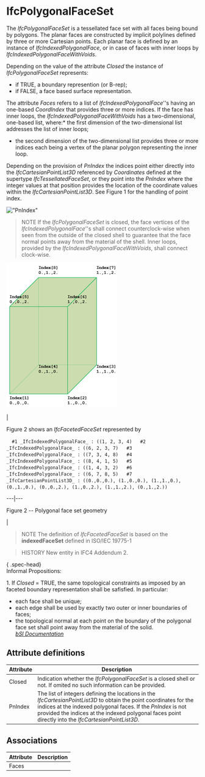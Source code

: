 IfcPolygonalFaceSet
===================
The _IfcPolygonalFaceSet_ is a tessellated face set with all faces being bound
by polygons. The planar faces are constructed by implicit polylines defined by
three or more Cartesian points. Each planar face is defined by an instance of
_IfcIndexedPolygonalFace_, or in case of faces with inner loops by
_IfcIndexedPolygonalFaceWithVoids_.  
  
Depending on the value of the attribute _Closed_ the instance of
_IfcPolygonalFaceSet_ represents:  
  
* if TRUE, a boundary represention (or B-rep);  
* if FALSE, a face based surface representation.  
  
  
  
The attribute _Faces_ refers to a list of _IfcIndexedPolygonalFace_''s having
an one-based _CoordIndex_ that provides three or more indices. If the face has
inner loops, the _IfcIndexedPolygonalFaceWithVoids_ has a two-dimensional,
one-based list, where:* the first dimension of the two-dimensional list
addresses the list of inner loops;  
* the second dimension of the two-dimensional list provides three or more indices each being a vertex of the planar polygon representing the inner loop.  
  
Depending on the provision of _PnIndex_ the indices point either directly into
the _IfcCartesianPointList3D_ referenced by _Coordinates_ defined at the
supertype _IfcTessellatedFaceSet_, or they point into the _PnIndex_ where the
integer values at that position provides the location of the coordinate values
within the _IfcCartesianPointList3D_. See Figure 1 for the handling of point
index.  
  
!["PnIndex"](../figures/ifcpolygonalfaceset_01.png "Figure 1 -- Use of
_PnIndex_")  
  
> NOTE  If the _IfcPolygonalFaceSet_ is closed, the face vertices of the
> _IfcIndexedPolygonalFace_''s shall connect counterclock-wise when seen from
> the outside of the closed shell to guarantee that the face normal points
> away from the material of the shell. Inner loops, provided by the
> _IfcIndexedPolygonalFaceWithVoids_, shall connect clock-wise.  
  
  
  
  
![IfcFacetedFaceSet_Example-01](../figures/ifcfacetedfaceset_example-01.png)  
  
|  

Figure 2 shows an _IfcFacetedFaceSet_ represented by  
  

  
`  
#1 _IfcIndexedPolygonalFace_ : ((1, 2, 3, 4)  
#2 _IfcIndexedPolygonalFace_ : ((6, 2, 3, 7)  
#3 _IfcIndexedPolygonalFace_ : ((7, 3, 4, 8)  
#4 _IfcIndexedPolygonalFace_ : ((8, 4, 1, 5)  
#5 _IfcIndexedPolygonalFace_ : ((1, 4, 3, 2)  
#6 _IfcIndexedPolygonalFace_ : ((6, 7, 8, 5)  
#7 _IfcCartesianPointList3D_ : ((0.,0.,0.), (1.,0.,0.), (1.,1.,0.),
(0.,1.,0.), (0.,0.,2.), (1.,0.,2.), (1.,1.,2.), (0.,1.,2.))  
`  
  
  
---|---  
  
  

Figure 2 -- Polygonal face set geometry

  
|  
  
  
  
  
> NOTE  The definition of _IfcFacetedFaceSet_ is based on the
> **indexedFaceSet** defined in ISO/IEC 19775-1  
  
> HISTORY  New entity in IFC4 Addendum 2.  
  
{ .spec-head}  
Informal Propositions:  
  
1\. If _Closed_ = TRUE, the same topological constraints as imposed by an
faceted boundary representation shall be safisfied. In particular:  
* each face shall be unique;  
* each edge shall be used by exactly two outer or inner boundaries of faces;  
* the topological normal at each point on the boundary of the polygonal face set shall point away from the material of the solid.  
[ _bSI
Documentation_](https://standards.buildingsmart.org/IFC/DEV/IFC4_2/FINAL/HTML/schema/ifcgeometricmodelresource/lexical/ifcpolygonalfaceset.htm)


Attribute definitions
---------------------
| Attribute   | Description                                                                                                                                                                                                                                                                                 |
|-------------|---------------------------------------------------------------------------------------------------------------------------------------------------------------------------------------------------------------------------------------------------------------------------------------------|
| Closed      | Indication whether the _IfcPolygonalFaceSet_ is a closed shell or not. If omited no such information can be provided.                                                                                                                                                                       |
| PnIndex     | The list of integers defining the locations in the _IfcCartesianPointList3D_ to obtain the point coordinates for the indices at the indexed polygonal faces. If the _PnIndex_ is not provided the indices at the indexed polygonal faces point directly into the _IfcCartesianPointList3D_. |

Associations
------------
| Attribute   | Description   |
|-------------|---------------|
| Faces       |               |

